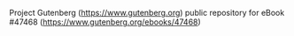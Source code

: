 Project Gutenberg (https://www.gutenberg.org) public repository for eBook #47468 (https://www.gutenberg.org/ebooks/47468)
